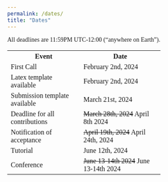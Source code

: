 ```yaml
---
permalink: /dates/
title: "Dates"
---
```

<html>
<head>
<style>
h1, h2, h3, h4, h5, h6 {
  font-family: 'Akaya Telivigala';
}
body {
    font-family: 'Akaya Telivigala';
}

table, th, td {
  border: 1px solid black;
  font-family: 'Akaya Telivigala';
}

tr:nth-child(even) {
  background-color: rgba(150, 212, 212, 0.4);
}
</style>
</head>

<body>
<p>All deadlines are 11:59PM UTC-12:00 (“anywhere on Earth”).</p>

<table style="width:70%">
  <tr>
    <th>Event</th>
    <th>Date</th>
  </tr>
  
  <tr>
    <td>First Call</td>
    <td>February 2nd, 2024</td>
  </tr>
  <tr>
    <td>Latex template available</td>
    <td>February 2nd, 2024</td>
  </tr> 
  <tr>
    <td>Submission template available</td>
    <td>March 21st, 2024</td>
  </tr>
  <tr>
    <td>Deadline for all contributions</td>
    <td><del>March 28th, 2024</del> April 8th 2024</td>
  </tr>

  <tr>
  	<td>Notification of acceptance</td>
    <td><del>April 19th, 2024</del> April 24th, 2024</td>
  </tr>
    <tr>
    <td>Tutorial</td>
    <td>June 12th, 2024 </td>
  </tr>
    <tr>
    <td>Conference</td>
    <td><del>June 13-14th 2024</del> June 13-14th 2024</td>
  </tr>
  <tr>

</table>

</body>
</html>
